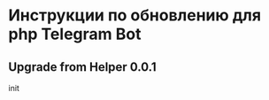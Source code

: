 Инструкции по обновлению для php Telegram Bot
=========================================


Upgrade from Helper 0.0.1
-----------------------
init